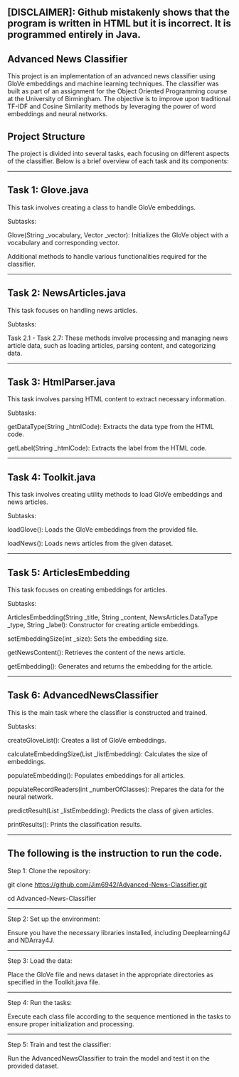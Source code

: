 [DISCLAIMER]: Github mistakenly shows that the program is written in HTML but it is incorrect. It is programmed entirely in Java.
-

Advanced News Classifier
-

This project is an implementation of an advanced news classifier using GloVe embeddings and machine learning techniques. The classifier was built as part of an assignment for the Object Oriented Programming course at the University of Birmingham. The objective is to improve upon traditional TF-IDF and Cosine Similarity methods by leveraging the power of word embeddings and neural networks.

Project Structure
-

The project is divided into several tasks, each focusing on different aspects of the classifier. Below is a brief overview of each task and its components:


---------------------------------------------------------------------------------------------------------------------------------------------------------------------
Task 1: Glove.java
-

This task involves creating a class to handle GloVe embeddings.

Subtasks:

Glove(String _vocabulary, Vector _vector): Initializes the GloVe object with a vocabulary and corresponding vector.

Additional methods to handle various functionalities required for the classifier.


---------------------------------------------------------------------------------------------------------------------------------------------------------------------
Task 2: NewsArticles.java
-

This task focuses on handling news articles.

Subtasks:

Task 2.1 - Task 2.7: These methods involve processing and managing news article data, such as loading articles, parsing content, and categorizing data.


---------------------------------------------------------------------------------------------------------------------------------------------------------------------
Task 3: HtmlParser.java
-

This task involves parsing HTML content to extract necessary information.

Subtasks:

getDataType(String _htmlCode): Extracts the data type from the HTML code.

getLabel(String _htmlCode): Extracts the label from the HTML code.


---------------------------------------------------------------------------------------------------------------------------------------------------------------------
Task 4: Toolkit.java
-

This task involves creating utility methods to load GloVe embeddings and news articles.

Subtasks:

loadGlove(): Loads the GloVe embeddings from the provided file.

loadNews(): Loads news articles from the given dataset.

---------------------------------------------------------------------------------------------------------------------------------------------------------------------
Task 5: ArticlesEmbedding
-

This task focuses on creating embeddings for articles.

Subtasks:

ArticlesEmbedding(String _title, String _content, NewsArticles.DataType _type, String _label): Constructor for creating article embeddings.

setEmbeddingSize(int _size): Sets the embedding size.

getNewsContent(): Retrieves the content of the news article.

getEmbedding(): Generates and returns the embedding for the article.


---------------------------------------------------------------------------------------------------------------------------------------------------------------------
Task 6: AdvancedNewsClassifier
-

This is the main task where the classifier is constructed and trained.

Subtasks:

createGloveList(): Creates a list of GloVe embeddings.

calculateEmbeddingSize(List<ArticlesEmbedding> _listEmbedding): Calculates the size of embeddings.

populateEmbedding(): Populates embeddings for all articles.

populateRecordReaders(int _numberOfClasses): Prepares the data for the neural network.

predictResult(List<ArticlesEmbedding> _listEmbedding): Predicts the class of given articles.

printResults(): Prints the classification results.

---------------------------------------------------------------------------------------------------------------------------------------------------------------------
The following is the instruction to run the code.
-

Step 1: Clone the repository:

git clone https://github.com/Jim6942/Advanced-News-Classifier.git

cd Advanced-News-Classifier

---------------------------------------------------------------------------------------------------------------------------------------------------------------------
Step 2: Set up the environment:

Ensure you have the necessary libraries installed, including Deeplearning4J and NDArray4J.

---------------------------------------------------------------------------------------------------------------------------------------------------------------------
Step 3: Load the data:

Place the GloVe file and news dataset in the appropriate directories as specified in the Toolkit.java file.

---------------------------------------------------------------------------------------------------------------------------------------------------------------------
Step 4: Run the tasks:

Execute each class file according to the sequence mentioned in the tasks to ensure proper initialization and processing.

---------------------------------------------------------------------------------------------------------------------------------------------------------------------
Step 5: Train and test the classifier:

Run the AdvancedNewsClassifier to train the model and test it on the provided dataset.
